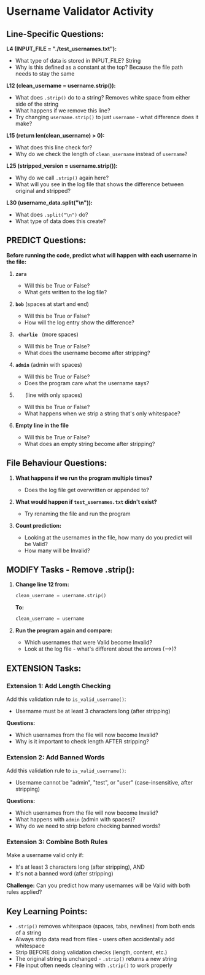 # Username Validator Activity

## **Line-Specific Questions:**

**L4 (INPUT_FILE = "./test_usernames.txt"):**
- What type of data is stored in INPUT_FILE?            String 
- Why is this defined as a constant at the top?         Because the file path needs to stay the same

**L12 (clean_username = username.strip()):**
- What does `.strip()` do to a string?                  Removes white space from either side of the string
- What happens if we remove this line?                  
- Try changing `username.strip()` to just `username` - what difference does it make?

**L15 (return len(clean_username) > 0):**
- What does this line check for?
- Why do we check the length of `clean_username` instead of `username`?

**L25 (stripped_version = username.strip()):**
- Why do we call `.strip()` again here?
- What will you see in the log file that shows the difference between original and stripped?

**L30 (username_data.split("\n")):**
- What does `.split("\n")` do?
- What type of data does this create?

## **PREDICT Questions:**

**Before running the code, predict what will happen with each username in the file:**

1. **`zara`**
   - Will this be True or False?
   - What gets written to the log file?

2. **` bob `** (spaces at start and end)
   - Will this be True or False?
   - How will the log entry show the difference?

3. **`  charlie  `** (more spaces)
   - Will this be True or False?
   - What does the username become after stripping?

4. **` admin `** (admin with spaces)
   - Will this be True or False?
   - Does the program care what the username says?

5. **`   `** (line with only spaces)
   - Will this be True or False?
   - What happens when we strip a string that's only whitespace?

6. **Empty line in the file**
   - Will this be True or False?
   - What does an empty string become after stripping?

## **File Behaviour Questions:**

1. **What happens if we run the program multiple times?**
   - Does the log file get overwritten or appended to?

2. **What would happen if `test_usernames.txt` didn't exist?**
   - Try renaming the file and run the program

3. **Count prediction:**
   - Looking at the usernames in the file, how many do you predict will be Valid?
   - How many will be Invalid?

## **MODIFY Tasks - Remove .strip():**

1. **Change line 12 from:**
   ```python
   clean_username = username.strip()
   ```
   **To:**
   ```python
   clean_username = username
   ```

2. **Run the program again and compare:**
   - Which usernames that were Valid become Invalid?
   - Look at the log file - what's different about the arrows (-->)?

## **EXTENSION Tasks:**

### **Extension 1: Add Length Checking**
Add this validation rule to `is_valid_username()`:
- Username must be at least 3 characters long (after stripping)

**Questions:**
- Which usernames from the file will now become Invalid?
- Why is it important to check length AFTER stripping?

### **Extension 2: Add Banned Words**
Add this validation rule to `is_valid_username()`:
- Username cannot be "admin", "test", or "user" (case-insensitive, after stripping)

**Questions:**
- Which usernames from the file will now become Invalid?
- What happens with ` admin ` (admin with spaces)?
- Why do we need to strip before checking banned words?

### **Extension 3: Combine Both Rules**
Make a username valid only if:
- It's at least 3 characters long (after stripping), AND
- It's not a banned word (after stripping)

**Challenge:** Can you predict how many usernames will be Valid with both rules applied?

## **Key Learning Points:**
- `.strip()` removes whitespace (spaces, tabs, newlines) from both ends of a string
- Always strip data read from files - users often accidentally add whitespace
- Strip BEFORE doing validation checks (length, content, etc.)
- The original string is unchanged - `.strip()` returns a new string
- File input often needs cleaning with `.strip()` to work properly